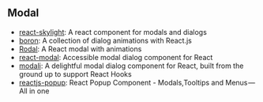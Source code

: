 ## Modal

- [react-skylight](https://github.com/marcio/react-skylight): A react component for modals and dialogs
- [boron](https://github.com/yuanyan/boron): A collection of dialog animations with React.js
- [Rodal](https://github.com/chenjiahan/rodal): A React modal with animations
- [react-modal](https://github.com/reactjs/react-modal): Accessible modal dialog component for React
- [modali](https://github.com/upmostly/modali): A delightful modal dialog component for React, built from the ground up to support React Hooks
- [reactjs-popup](https://github.com/yjose/reactjs-popup): React Popup Component - Modals,Tooltips and Menus —  All in one
